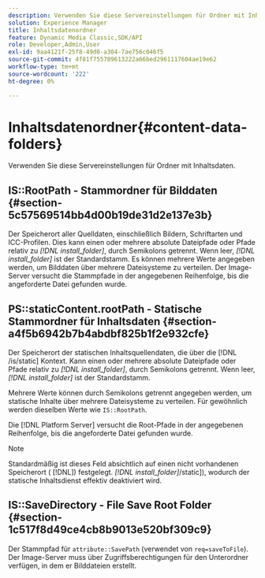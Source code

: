 ```yaml
---
description: Verwenden Sie diese Servereinstellungen für Ordner mit Inhaltsdaten.
solution: Experience Manager
title: Inhaltsdatenordner
feature: Dynamic Media Classic,SDK/API
role: Developer,Admin,User
exl-id: 9aa4121f-25f8-49d0-a304-7ae756c046f5
source-git-commit: 4f81f755789613222a66bed2961117604ae19e62
workflow-type: tm+mt
source-wordcount: '222'
ht-degree: 0%

---
```


# Inhaltsdatenordner{#content-data-folders}

Verwenden Sie diese Servereinstellungen für Ordner mit Inhaltsdaten.

## IS::RootPath - Stammordner für Bilddaten {#section-5c57569514bb4d00b19de31d2e137e3b}

Der Speicherort aller Quelldaten, einschließlich Bildern, Schriftarten und ICC-Profilen. Dies kann einen oder mehrere absolute Dateipfade oder Pfade relativ zu *[!DNL install_folder]*, durch Semikolons getrennt. Wenn leer, *[!DNL install_folder]* ist der Standardstamm. Es können mehrere Werte angegeben werden, um Bilddaten über mehrere Dateisysteme zu verteilen. Der Image-Server versucht die Stammpfade in der angegebenen Reihenfolge, bis die angeforderte Datei gefunden wurde.

## PS::staticContent.rootPath - Statische Stammordner für Inhaltsdaten {#section-a4f5b6942b7b4abdbf825b1f2e932cfe}

Der Speicherort der statischen Inhaltsquellendaten, die über die [!DNL /is/static] Kontext. Kann einen oder mehrere absolute Dateipfade oder Pfade relativ zu *[!DNL install_folder]*, durch Semikolons getrennt. Wenn leer, *[!DNL install_folder]* ist der Standardstamm.

Mehrere Werte können durch Semikolons getrennt angegeben werden, um statische Inhalte über mehrere Dateisysteme zu verteilen. Für gewöhnlich werden dieselben Werte wie `IS::RootPath`.

Die [!DNL Platform Server] versucht die Root-Pfade in der angegebenen Reihenfolge, bis die angeforderte Datei gefunden wurde.

>[!NOTE]
>
>Standardmäßig ist dieses Feld absichtlich auf einen nicht vorhandenen Speicherort ( [!DNL]) festgelegt. *[!DNL install_folder]*/static]), wodurch der statische Inhaltsdienst effektiv deaktiviert wird.

## IS::SaveDirectory - File Save Root Folder {#section-1c517f8d49ce4cb8b9013e520bf309c9}

Der Stammpfad für `attribute::SavePath` (verwendet von `req=saveToFile`). Der Image-Server muss über Zugriffsberechtigungen für den Unterordner verfügen, in dem er Bilddateien erstellt.
